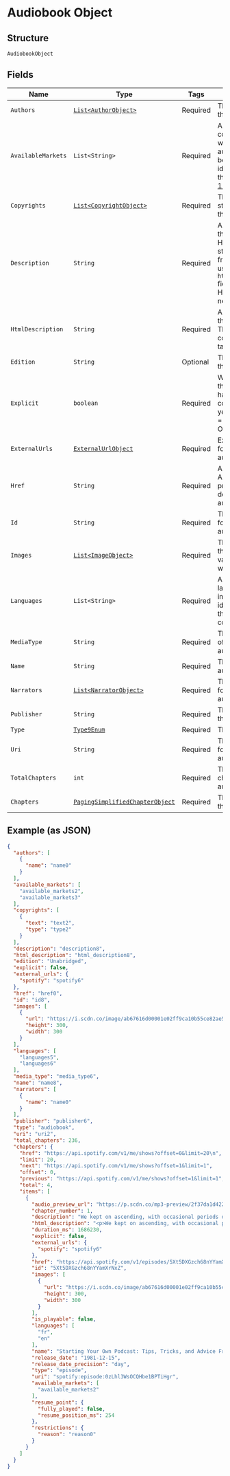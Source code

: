
# Audiobook Object

## Structure

`AudiobookObject`

## Fields

| Name | Type | Tags | Description | Getter | Setter |
|  --- | --- | --- | --- | --- | --- |
| `Authors` | [`List<AuthorObject>`](../../doc/models/author-object.md) | Required | The author(s) for the audiobook. | List<AuthorObject> getAuthors() | setAuthors(List<AuthorObject> authors) |
| `AvailableMarkets` | `List<String>` | Required | A list of the countries in which the audiobook can be played, identified by their [ISO 3166-1 alpha-2](http://en.wikipedia.org/wiki/ISO_3166-1_alpha-2) code. | List<String> getAvailableMarkets() | setAvailableMarkets(List<String> availableMarkets) |
| `Copyrights` | [`List<CopyrightObject>`](../../doc/models/copyright-object.md) | Required | The copyright statements of the audiobook. | List<CopyrightObject> getCopyrights() | setCopyrights(List<CopyrightObject> copyrights) |
| `Description` | `String` | Required | A description of the audiobook. HTML tags are stripped away from this field, use `html_description` field in case HTML tags are needed. | String getDescription() | setDescription(String description) |
| `HtmlDescription` | `String` | Required | A description of the audiobook. This field may contain HTML tags. | String getHtmlDescription() | setHtmlDescription(String htmlDescription) |
| `Edition` | `String` | Optional | The edition of the audiobook. | String getEdition() | setEdition(String edition) |
| `Explicit` | `boolean` | Required | Whether or not the audiobook has explicit content (true = yes it does; false = no it does not OR unknown). | boolean getExplicit() | setExplicit(boolean explicit) |
| `ExternalUrls` | [`ExternalUrlObject`](../../doc/models/external-url-object.md) | Required | External URLs for this audiobook. | ExternalUrlObject getExternalUrls() | setExternalUrls(ExternalUrlObject externalUrls) |
| `Href` | `String` | Required | A link to the Web API endpoint providing full details of the audiobook. | String getHref() | setHref(String href) |
| `Id` | `String` | Required | The [Spotify ID](/documentation/web-api/concepts/spotify-uris-ids) for the audiobook. | String getId() | setId(String id) |
| `Images` | [`List<ImageObject>`](../../doc/models/image-object.md) | Required | The cover art for the audiobook in various sizes, widest first. | List<ImageObject> getImages() | setImages(List<ImageObject> images) |
| `Languages` | `List<String>` | Required | A list of the languages used in the audiobook, identified by their [ISO 639](https://en.wikipedia.org/wiki/ISO_639) code. | List<String> getLanguages() | setLanguages(List<String> languages) |
| `MediaType` | `String` | Required | The media type of the audiobook. | String getMediaType() | setMediaType(String mediaType) |
| `Name` | `String` | Required | The name of the audiobook. | String getName() | setName(String name) |
| `Narrators` | [`List<NarratorObject>`](../../doc/models/narrator-object.md) | Required | The narrator(s) for the audiobook. | List<NarratorObject> getNarrators() | setNarrators(List<NarratorObject> narrators) |
| `Publisher` | `String` | Required | The publisher of the audiobook. | String getPublisher() | setPublisher(String publisher) |
| `Type` | [`Type9Enum`](../../doc/models/type-9-enum.md) | Required | The object type. | Type9Enum getType() | setType(Type9Enum type) |
| `Uri` | `String` | Required | The [Spotify URI](/documentation/web-api/concepts/spotify-uris-ids) for the audiobook. | String getUri() | setUri(String uri) |
| `TotalChapters` | `int` | Required | The number of chapters in this audiobook. | int getTotalChapters() | setTotalChapters(int totalChapters) |
| `Chapters` | [`PagingSimplifiedChapterObject`](../../doc/models/paging-simplified-chapter-object.md) | Required | The chapters of the audiobook. | PagingSimplifiedChapterObject getChapters() | setChapters(PagingSimplifiedChapterObject chapters) |

## Example (as JSON)

```json
{
  "authors": [
    {
      "name": "name0"
    }
  ],
  "available_markets": [
    "available_markets2",
    "available_markets3"
  ],
  "copyrights": [
    {
      "text": "text2",
      "type": "type2"
    }
  ],
  "description": "description8",
  "html_description": "html_description8",
  "edition": "Unabridged",
  "explicit": false,
  "external_urls": {
    "spotify": "spotify6"
  },
  "href": "href0",
  "id": "id8",
  "images": [
    {
      "url": "https://i.scdn.co/image/ab67616d00001e02ff9ca10b55ce82ae553c8228\n",
      "height": 300,
      "width": 300
    }
  ],
  "languages": [
    "languages5",
    "languages6"
  ],
  "media_type": "media_type6",
  "name": "name8",
  "narrators": [
    {
      "name": "name0"
    }
  ],
  "publisher": "publisher6",
  "type": "audiobook",
  "uri": "uri2",
  "total_chapters": 236,
  "chapters": {
    "href": "https://api.spotify.com/v1/me/shows?offset=0&limit=20\n",
    "limit": 20,
    "next": "https://api.spotify.com/v1/me/shows?offset=1&limit=1",
    "offset": 0,
    "previous": "https://api.spotify.com/v1/me/shows?offset=1&limit=1",
    "total": 4,
    "items": [
      {
        "audio_preview_url": "https://p.scdn.co/mp3-preview/2f37da1d4221f40b9d1a98cd191f4d6f1646ad17",
        "chapter_number": 1,
        "description": "We kept on ascending, with occasional periods of quick descent, but in the main always ascending. Suddenly, I became conscious of the fact that the driver was in the act of pulling up the horses in the courtyard of a vast ruined castle, from whose tall black windows came no ray of light, and whose broken battlements showed a jagged line against the moonlit sky.\n",
        "html_description": "<p>We kept on ascending, with occasional periods of quick descent, but in the main always ascending. Suddenly, I became conscious of the fact that the driver was in the act of pulling up the horses in the courtyard of a vast ruined castle, from whose tall black windows came no ray of light, and whose broken battlements showed a jagged line against the moonlit sky.</p>\n",
        "duration_ms": 1686230,
        "explicit": false,
        "external_urls": {
          "spotify": "spotify6"
        },
        "href": "https://api.spotify.com/v1/episodes/5Xt5DXGzch68nYYamXrNxZ",
        "id": "5Xt5DXGzch68nYYamXrNxZ",
        "images": [
          {
            "url": "https://i.scdn.co/image/ab67616d00001e02ff9ca10b55ce82ae553c8228\n",
            "height": 300,
            "width": 300
          }
        ],
        "is_playable": false,
        "languages": [
          "fr",
          "en"
        ],
        "name": "Starting Your Own Podcast: Tips, Tricks, and Advice From Anchor Creators\n",
        "release_date": "1981-12-15",
        "release_date_precision": "day",
        "type": "episode",
        "uri": "spotify:episode:0zLhl3WsOCQHbe1BPTiHgr",
        "available_markets": [
          "available_markets2"
        ],
        "resume_point": {
          "fully_played": false,
          "resume_position_ms": 254
        },
        "restrictions": {
          "reason": "reason0"
        }
      }
    ]
  }
}
```

